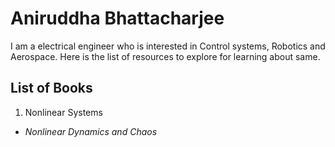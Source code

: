 # Aniruddha Bhattacharjee
 I am a electrical engineer who is interested in Control systems, Robotics and Aerospace.
 Here is the list of resources to explore for learning about same.
## List of Books 
1. Nonlinear Systems
  - _Nonlinear Dynamics and Chaos_
 


